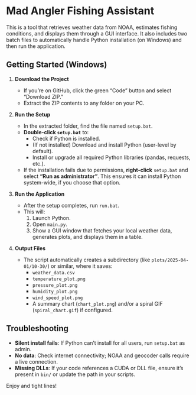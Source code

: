 # Mad Angler Fishing Assistant

This is a tool that retrieves weather data from NOAA, estimates fishing conditions, and displays them through a GUI interface. It also includes two batch files to automatically handle Python installation (on Windows) and then run the application.

## Getting Started (Windows)

1. **Download the Project**

   - If you’re on GitHub, click the green “Code” button and select “Download ZIP.”
   - Extract the ZIP contents to any folder on your PC.

2. **Run the Setup**

   - In the extracted folder, find the file named `setup.bat`.
   - **Double-click `setup.bat`** to:
     - Check if Python is installed.
     - (If not installed) Download and install Python (user-level by default).
     - Install or upgrade all required Python libraries (pandas, requests, etc.).
   - If the installation fails due to permissions, **right-click** `setup.bat` and select **“Run as administrator”**. This ensures it can install Python system-wide, if you choose that option.

3. **Run the Application**

   - After the setup completes, run `run.bat`.
   - This will:
     1. Launch Python.
     2. Open `main.py`.
     3. Show a GUI window that fetches your local weather data, generates plots, and displays them in a table.

4. **Output Files**

   - The script automatically creates a subdirectory (like `plots/2025-04-01/10-30/`) or similar, where it saves:
     - `weather_data.csv`
     - `temperature_plot.png`
     - `pressure_plot.png`
     - `humidity_plot.png`
     - `wind_speed_plot.png`
     - A summary chart (`chart_plot.png`) and/or a spiral GIF (`spiral_chart.gif`) if configured.

## Troubleshooting

- **Silent install fails**: If Python can’t install for all users, run `setup.bat` as admin. 
- **No data**: Check internet connectivity; NOAA and geocoder calls require a live connection.
- **Missing DLLs**: If your code references a CUDA or DLL file, ensure it’s present in `bin/` or update the path in your scripts.

Enjoy and tight lines!
